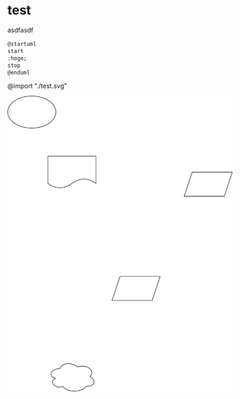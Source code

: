 # test 

asdfasdf

```puml
@startuml
start
:hoge;
stop
@enduml
```

@import "./test.svg"

![代替テキスト](./test.svg.svg)

